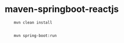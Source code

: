 # maven-springboot-reactjs


        mvn clean install
        
        
        mvn spring-boot:run
